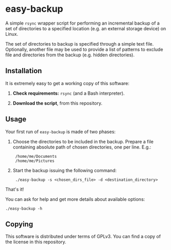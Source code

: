 # easy-backup #

A simple `rsync` wrapper script for performing an incremental backup of a set of directories
to a specified location (e.g. an external storage device) on Linux.

The set of directories to backup is specified through a simple text file. 
Optionally, another file may be used to provide a list of patterns to exclude
file and directories from the backup (e.g. hidden directories).

## Installation ##

It is extremely easy to get a working copy of this software:

1. **Check requirements:** `rsync` (and a Bash interpreter).

2. **Download the script**, from this repository.

## Usage ##

Your first run of `easy-backup` is made of two phases:

1. Choose the directories to be included in the backup. Prepare a file
containing absolute path of chosen directories, one per line. E.g.:

		/home/me/Documents
		/home/me/Pictures

2. Start the backup issuing the following command:

		./easy-backup -s <chosen_dirs_file> -d <destination_directory>

That's it!

You can ask for help and get more details about available options:

	./easy-backup -h


## Copying ##

This software is distributed under terms of GPLv3.
You can find a copy of the license in this repository.

